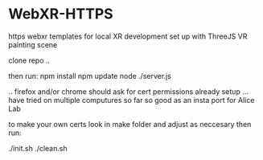 # WebXR-HTTPS
https webxr templates for local XR development 
set up with ThreeJS VR painting scene

clone repo ..

then run: 
npm install
npm update
node ./server.js 

.. firefox and/or chrome should ask for cert permissions already setup ... have tried on multiple computures so far so good as an insta port for Alice Lab

to make your own certs look in make folder and adjust as neccesary 
then run:

./init.sh
./clean.sh
